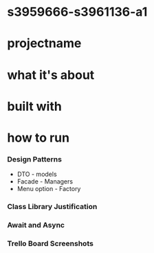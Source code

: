 # s3959666-s3961136-a1
# projectname
# what it's about
# built with
# how to run
### Design Patterns
- DTO - models
- Facade - Managers
- Menu option - Factory

### Class Library Justification
### Await and Async
### Trello Board Screenshots
